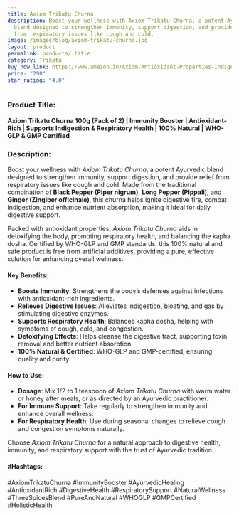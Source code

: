 ```yaml
---
title: Axiom Trikatu Churna
description: Boost your wellness with Axiom Trikatu Churna, a potent Ayurvedic
  blend designed to strengthen immunity, support digestion, and provide relief
  from respiratory issues like cough and cold.
image: /images/blog/axiom-trikatu-churna.jpg
layout: product
permalink: products/:title
category: Trikatu
buy_now_link: https://www.amazon.in/Axiom-Antioxidant-Properties-Indigestion-Certified/dp/B08NVZSB63/ref=sr_1_13?crid=28URIFD9O0F0A&tag=m0150-21
price: "298"
star_rating: "4.0"
---
```

### Product Title:
**Axiom Trikatu Churna 100g (Pack of 2) | Immunity Booster | Antioxidant-Rich | Supports Indigestion & Respiratory Health | 100% Natural | WHO-GLP & GMP Certified**

### Description:
Boost your wellness with *Axiom Trikatu Churna*, a potent Ayurvedic blend designed to strengthen immunity, support digestion, and provide relief from respiratory issues like cough and cold. Made from the traditional combination of **Black Pepper (Piper nigrum)**, **Long Pepper (Pippali)**, and **Ginger (Zingiber officinale)**, this churna helps ignite digestive fire, combat indigestion, and enhance nutrient absorption, making it ideal for daily digestive support.

Packed with antioxidant properties, *Axiom Trikatu Churna* aids in detoxifying the body, promoting respiratory health, and balancing the kapha dosha. Certified by WHO-GLP and GMP standards, this 100% natural and safe product is free from artificial additives, providing a pure, effective solution for enhancing overall wellness.

#### Key Benefits:
- **Boosts Immunity**: Strengthens the body’s defenses against infections with antioxidant-rich ingredients.
- **Relieves Digestive Issues**: Alleviates indigestion, bloating, and gas by stimulating digestive enzymes.
- **Supports Respiratory Health**: Balances kapha dosha, helping with symptoms of cough, cold, and congestion.
- **Detoxifying Effects**: Helps cleanse the digestive tract, supporting toxin removal and better nutrient absorption.
- **100% Natural & Certified**: WHO-GLP and GMP-certified, ensuring quality and purity.

#### How to Use:
- **Dosage**: Mix 1/2 to 1 teaspoon of *Axiom Trikatu Churna* with warm water or honey after meals, or as directed by an Ayurvedic practitioner.
- **For Immune Support**: Take regularly to strengthen immunity and enhance overall wellness.
- **For Respiratory Health**: Use during seasonal changes to relieve cough and congestion symptoms naturally.

Choose *Axiom Trikatu Churna* for a natural approach to digestive health, immunity, and respiratory support with the trust of Ayurvedic tradition.

#### #Hashtags:
#AxiomTrikatuChurna #ImmunityBooster #AyurvedicHealing #AntioxidantRich #DigestiveHealth #RespiratorySupport #NaturalWellness #ThreeSpicesBlend #PureAndNatural #WHOGLP #GMPCertified #HolisticHealth
